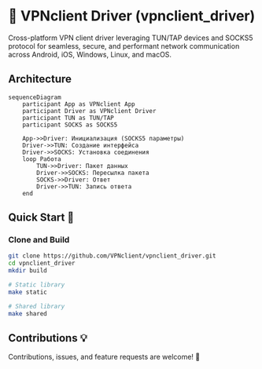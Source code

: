 # 🚀 VPNclient Driver (vpnclient_driver)

Cross-platform VPN client driver leveraging TUN/TAP devices and SOCKS5 protocol for seamless, secure, and performant network communication across Android, iOS, Windows, Linux, and macOS.

## Architecture

```mermaid
sequenceDiagram
    participant App as VPNclient App
    participant Driver as VPNclient Driver
    participant TUN as TUN/TAP
    participant SOCKS as SOCKS5
    
    App->>Driver: Инициализация (SOCKS5 параметры)
    Driver->>TUN: Создание интерфейса
    Driver->>SOCKS: Установка соединения
    loop Работа
        TUN->>Driver: Пакет данных
        Driver->>SOCKS: Пересылка пакета
        SOCKS->>Driver: Ответ
        Driver->>TUN: Запись ответа
    end
```

## Quick Start 🏁

### Clone and Build

```bash
git clone https://github.com/VPNclient/vpnclient_driver.git
cd vpnclient_driver
mkdir build

# Static library
make static

# Shared library
make shared
```

## Contributions 💡
Contributions, issues, and feature requests are welcome! 🌟



